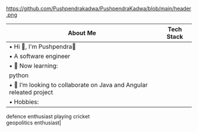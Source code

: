 https://github.com/Pushpendrakadwa/PushpendraKadwa/blob/main/header.png


|                              About Me                                                    |                           Tech Stack                           |
|----------------------------------------------------------------------------------------- |-----------------------------------------------------------------|
  • Hi 👋, I'm Pushpendra🌸                                                                |                                      
  • A software engineer                                                                    |                                                                   
 • 🌱 Now learning:|                  
   python |
  • 💞️ I’m looking to collaborate on Java and Angular releated project|
  • Hobbies:                        |
  defence enthusiast
  playing cricket                        
  geopolitics enthusiast|


